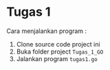 # Tugas 1

Cara menjalankan program :

1. Clone source code project ini
2. Buka folder project `Tugas_1_GO`
3. Jalankan program `tugas1.go`
